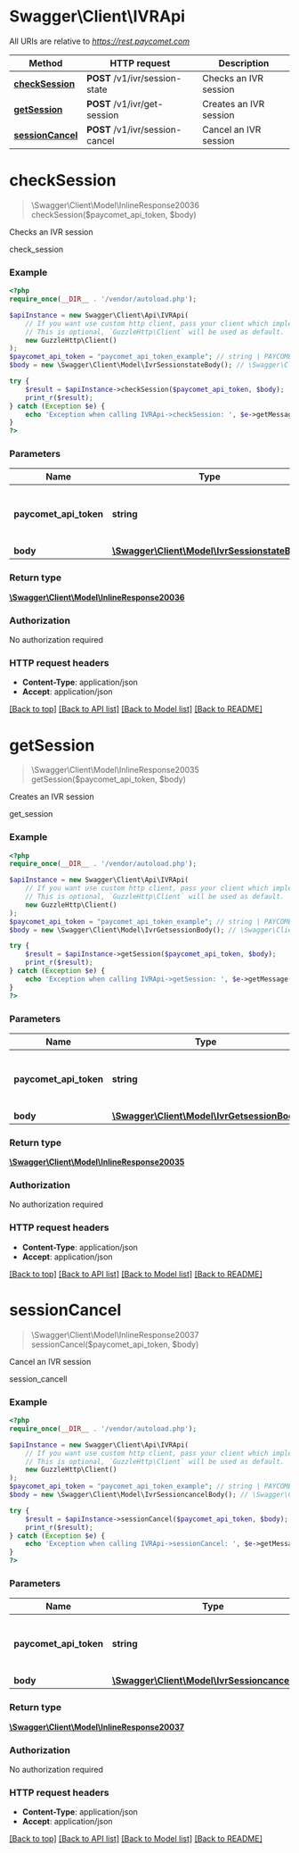 # Swagger\Client\IVRApi

All URIs are relative to *https://rest.paycomet.com*

Method | HTTP request | Description
------------- | ------------- | -------------
[**checkSession**](IVRApi.md#checksession) | **POST** /v1/ivr/session-state | Checks an IVR session
[**getSession**](IVRApi.md#getsession) | **POST** /v1/ivr/get-session | Creates an IVR session
[**sessionCancel**](IVRApi.md#sessioncancel) | **POST** /v1/ivr/session-cancel | Cancel an IVR session

# **checkSession**
> \Swagger\Client\Model\InlineResponse20036 checkSession($paycomet_api_token, $body)

Checks an IVR session

check_session

### Example
```php
<?php
require_once(__DIR__ . '/vendor/autoload.php');

$apiInstance = new Swagger\Client\Api\IVRApi(
    // If you want use custom http client, pass your client which implements `GuzzleHttp\ClientInterface`.
    // This is optional, `GuzzleHttp\Client` will be used as default.
    new GuzzleHttp\Client()
);
$paycomet_api_token = "paycomet_api_token_example"; // string | PAYCOMET API key (Authorization privilege required)
$body = new \Swagger\Client\Model\IvrSessionstateBody(); // \Swagger\Client\Model\IvrSessionstateBody | 

try {
    $result = $apiInstance->checkSession($paycomet_api_token, $body);
    print_r($result);
} catch (Exception $e) {
    echo 'Exception when calling IVRApi->checkSession: ', $e->getMessage(), PHP_EOL;
}
?>
```

### Parameters

Name | Type | Description  | Notes
------------- | ------------- | ------------- | -------------
 **paycomet_api_token** | **string**| PAYCOMET API key (Authorization privilege required) |
 **body** | [**\Swagger\Client\Model\IvrSessionstateBody**](../Model/IvrSessionstateBody.md)|  | [optional]

### Return type

[**\Swagger\Client\Model\InlineResponse20036**](../Model/InlineResponse20036.md)

### Authorization

No authorization required

### HTTP request headers

 - **Content-Type**: application/json
 - **Accept**: application/json

[[Back to top]](#) [[Back to API list]](../../README.md#documentation-for-api-endpoints) [[Back to Model list]](../../README.md#documentation-for-models) [[Back to README]](../../README.md)

# **getSession**
> \Swagger\Client\Model\InlineResponse20035 getSession($paycomet_api_token, $body)

Creates an IVR session

get_session

### Example
```php
<?php
require_once(__DIR__ . '/vendor/autoload.php');

$apiInstance = new Swagger\Client\Api\IVRApi(
    // If you want use custom http client, pass your client which implements `GuzzleHttp\ClientInterface`.
    // This is optional, `GuzzleHttp\Client` will be used as default.
    new GuzzleHttp\Client()
);
$paycomet_api_token = "paycomet_api_token_example"; // string | PAYCOMET API key (Authorization privilege required)
$body = new \Swagger\Client\Model\IvrGetsessionBody(); // \Swagger\Client\Model\IvrGetsessionBody | 

try {
    $result = $apiInstance->getSession($paycomet_api_token, $body);
    print_r($result);
} catch (Exception $e) {
    echo 'Exception when calling IVRApi->getSession: ', $e->getMessage(), PHP_EOL;
}
?>
```

### Parameters

Name | Type | Description  | Notes
------------- | ------------- | ------------- | -------------
 **paycomet_api_token** | **string**| PAYCOMET API key (Authorization privilege required) |
 **body** | [**\Swagger\Client\Model\IvrGetsessionBody**](../Model/IvrGetsessionBody.md)|  | [optional]

### Return type

[**\Swagger\Client\Model\InlineResponse20035**](../Model/InlineResponse20035.md)

### Authorization

No authorization required

### HTTP request headers

 - **Content-Type**: application/json
 - **Accept**: application/json

[[Back to top]](#) [[Back to API list]](../../README.md#documentation-for-api-endpoints) [[Back to Model list]](../../README.md#documentation-for-models) [[Back to README]](../../README.md)

# **sessionCancel**
> \Swagger\Client\Model\InlineResponse20037 sessionCancel($paycomet_api_token, $body)

Cancel an IVR session

session_cancell

### Example
```php
<?php
require_once(__DIR__ . '/vendor/autoload.php');

$apiInstance = new Swagger\Client\Api\IVRApi(
    // If you want use custom http client, pass your client which implements `GuzzleHttp\ClientInterface`.
    // This is optional, `GuzzleHttp\Client` will be used as default.
    new GuzzleHttp\Client()
);
$paycomet_api_token = "paycomet_api_token_example"; // string | PAYCOMET API key (Authorization privilege required)
$body = new \Swagger\Client\Model\IvrSessioncancelBody(); // \Swagger\Client\Model\IvrSessioncancelBody | 

try {
    $result = $apiInstance->sessionCancel($paycomet_api_token, $body);
    print_r($result);
} catch (Exception $e) {
    echo 'Exception when calling IVRApi->sessionCancel: ', $e->getMessage(), PHP_EOL;
}
?>
```

### Parameters

Name | Type | Description  | Notes
------------- | ------------- | ------------- | -------------
 **paycomet_api_token** | **string**| PAYCOMET API key (Authorization privilege required) |
 **body** | [**\Swagger\Client\Model\IvrSessioncancelBody**](../Model/IvrSessioncancelBody.md)|  | [optional]

### Return type

[**\Swagger\Client\Model\InlineResponse20037**](../Model/InlineResponse20037.md)

### Authorization

No authorization required

### HTTP request headers

 - **Content-Type**: application/json
 - **Accept**: application/json

[[Back to top]](#) [[Back to API list]](../../README.md#documentation-for-api-endpoints) [[Back to Model list]](../../README.md#documentation-for-models) [[Back to README]](../../README.md)

